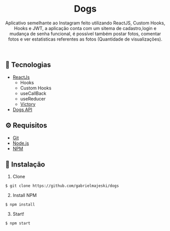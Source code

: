 <h1 align="center">Dogs</h1>
<p align="center">Aplicativo semelhante ao Instagram feito utilizando ReactJS, Custom Hooks, Hooks e JWT, a aplicação conta com um sitema de cadastro,login e mudança de senha funcional, é possível também postar fotos, comentar fotos e ver estatisticas referentes as fotos (Quantidade de visualizações).</p>
<br>

## :rocket: Tecnologias ##
- [ReactJs](https://react.dev/)
  - Hooks
  - Custom Hooks
  - useCallBack
  - useReducer
  - [Victory](https://commerce.nearform.com/open-source/victory/docs/)
- [Dogs API](https://dogsapi.origamid.dev/)
  
 ## ⚙️ Requisitos

- [Git](https://git-scm.com/)
- [Node.js](https://nodejs.org/en/)
- [NPM](https://www.npmjs.com/)


## 🚀 Instalação


1. Clone
```
$ git clone https://github.com/gabrielmajeski/dogs
```
2. Install NPM
```
$ npm install
```
3. Start!
```
$ npm start
```





